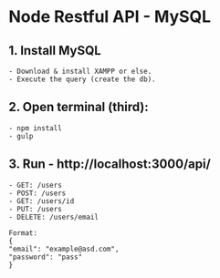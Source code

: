 # Node Restful API - MySQL

## 1. Install MySQL
	- Download & install XAMPP or else.
	- Execute the query (create the db).
	
## 2. Open terminal (third):
	- npm install
	- gulp
	
## 3. Run - http://localhost:3000/api/
	- GET: /users
	- POST: /users
	- GET: /users/id
	- PUT: /users
	- DELETE: /users/email
	
	Format:
	{
	"email": "example@asd.com",
	"password": "pass"
	}